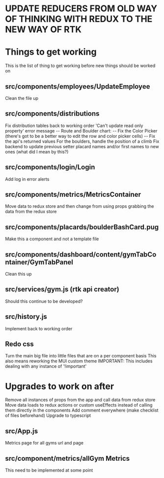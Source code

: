 # UPDATE REDUCERS FROM OLD WAY OF THINKING WITH REDUX TO THE NEW WAY OF RTK


# Things to get working
This is the list of thing to get working before new things should be worked on

  ## src/components/employees/UpdateEmployee
  Clean the file up

  ## src/components/distributions
  Fix distribution tables back to working order
    'Can't update read only property' error message
    -- Route and Boulder chart:
      -- Fix the Color Picker (there's got to be a better way to edit the row and color picker cells)
      -- Fix the api's returned values
      For the boulders, handle the position of a climb
  Fix backend to update previous setter placard names and/or first names to new ones (what did I mean by this?)

  ## src/components/login/Login
  Add log in error alerts

  ## src/components/metrics/MetricsContainer
  Move data to redux store and then change from using props grabbing the data from the redux store

  ## src/components/placards/boulderBashCard.pug
  Make this a component and not a template file

  ## src/components/dashboard/content/gymTabContainer/GymTabPanel
  Clean this up

  ## src/services/gym.js (rtk api creator)
  Should this continue to be developed?

  ## src/history.js
  Implement back to working order

  ## Redo css
  Turn the main big file into little files that are on a per component basis
    This also means reworking the MUI custom theme
    IMPORTANT: This includes dealing with any instance of '!important'


# Upgrades to work on after
Remove all instances of props from the app and call data from redux store
Move data loads to redux actions or custom useEffects instead of calling them directly in the components
Add comment everywhere (make checklist of files beforehand)
Upgrade to typescript

  ## src/App.js
  Metrics page for all gyms url and page

  ## src/component/metrics/allGym Metrics
  This need to be implemented at some point
